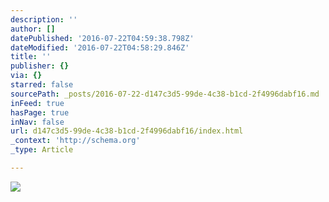 ```yaml
---
description: ''
author: []
datePublished: '2016-07-22T04:59:38.798Z'
dateModified: '2016-07-22T04:58:29.846Z'
title: ''
publisher: {}
via: {}
starred: false
sourcePath: _posts/2016-07-22-d147c3d5-99de-4c38-b1cd-2f4996dabf16.md
inFeed: true
hasPage: true
inNav: false
url: d147c3d5-99de-4c38-b1cd-2f4996dabf16/index.html
_context: 'http://schema.org'
_type: Article

---
```

![](https://the-grid-user-content.s3-us-west-2.amazonaws.com/88e9fe32-baab-4049-b26b-004a25d909c5.jpg)